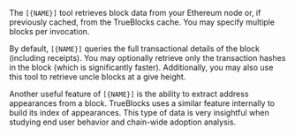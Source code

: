 <!-- markdownlint-disable MD041 -->
The `[{NAME}]` tool retrieves block data from your Ethereum node or, if previously cached, from the
TrueBlocks cache. You may specify multiple blocks per invocation.

By default, `[{NAME}]` queries the full transactional details of the block (including receipts).
You may optionally retrieve only the transaction hashes in the block (which is significantly faster).
Additionally, you may also use this tool to retrieve uncle blocks at a give height.

Another useful feature of `[{NAME}]` is the ability to extract address appearances from a block.
TrueBlocks uses a similar feature internally to build its index of appearances. This type of data
is very insightful when studying end user behavior and chain-wide adoption analysis.
